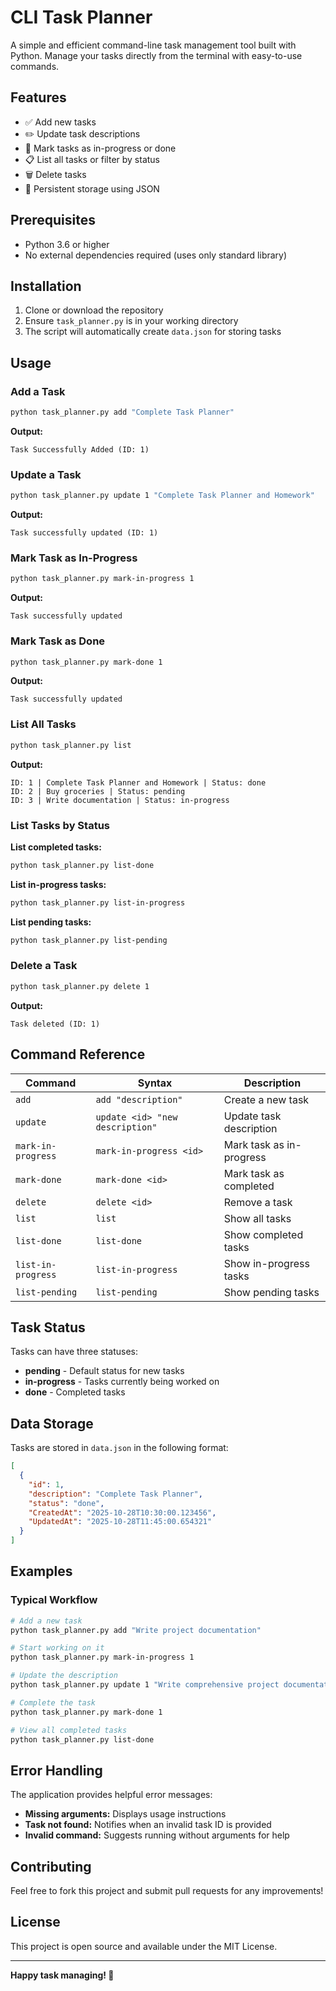 # CLI Task Planner

A simple and efficient command-line task management tool built with Python. Manage your tasks directly from the terminal with easy-to-use commands.

## Features

- ✅ Add new tasks
- ✏️ Update task descriptions
- 🔄 Mark tasks as in-progress or done
- 📋 List all tasks or filter by status
- 🗑️ Delete tasks
- 💾 Persistent storage using JSON

## Prerequisites

- Python 3.6 or higher
- No external dependencies required (uses only standard library)

## Installation

1. Clone or download the repository
2. Ensure `task_planner.py` is in your working directory
3. The script will automatically create `data.json` for storing tasks

## Usage

### Add a Task

```bash
python task_planner.py add "Complete Task Planner"
```

**Output:**
```
Task Successfully Added (ID: 1)
```

### Update a Task

```bash
python task_planner.py update 1 "Complete Task Planner and Homework"
```

**Output:**
```
Task successfully updated (ID: 1)
```

### Mark Task as In-Progress

```bash
python task_planner.py mark-in-progress 1
```

**Output:**
```
Task successfully updated
```

### Mark Task as Done

```bash
python task_planner.py mark-done 1
```

**Output:**
```
Task successfully updated
```

### List All Tasks

```bash
python task_planner.py list
```

**Output:**
```
ID: 1 | Complete Task Planner and Homework | Status: done
ID: 2 | Buy groceries | Status: pending
ID: 3 | Write documentation | Status: in-progress
```

### List Tasks by Status

**List completed tasks:**
```bash
python task_planner.py list-done
```

**List in-progress tasks:**
```bash
python task_planner.py list-in-progress
```

**List pending tasks:**
```bash
python task_planner.py list-pending
```

### Delete a Task

```bash
python task_planner.py delete 1
```

**Output:**
```
Task deleted (ID: 1)
```

## Command Reference

| Command | Syntax | Description |
|---------|--------|-------------|
| `add` | `add "description"` | Create a new task |
| `update` | `update <id> "new description"` | Update task description |
| `mark-in-progress` | `mark-in-progress <id>` | Mark task as in-progress |
| `mark-done` | `mark-done <id>` | Mark task as completed |
| `delete` | `delete <id>` | Remove a task |
| `list` | `list` | Show all tasks |
| `list-done` | `list-done` | Show completed tasks |
| `list-in-progress` | `list-in-progress` | Show in-progress tasks |
| `list-pending` | `list-pending` | Show pending tasks |

## Task Status

Tasks can have three statuses:

- **pending** - Default status for new tasks
- **in-progress** - Tasks currently being worked on
- **done** - Completed tasks

## Data Storage

Tasks are stored in `data.json` in the following format:

```json
[
  {
    "id": 1,
    "description": "Complete Task Planner",
    "status": "done",
    "CreatedAt": "2025-10-28T10:30:00.123456",
    "UpdatedAt": "2025-10-28T11:45:00.654321"
  }
]
```

## Examples

### Typical Workflow

```bash
# Add a new task
python task_planner.py add "Write project documentation"

# Start working on it
python task_planner.py mark-in-progress 1

# Update the description
python task_planner.py update 1 "Write comprehensive project documentation"

# Complete the task
python task_planner.py mark-done 1

# View all completed tasks
python task_planner.py list-done
```

## Error Handling

The application provides helpful error messages:

- **Missing arguments:** Displays usage instructions
- **Task not found:** Notifies when an invalid task ID is provided
- **Invalid command:** Suggests running without arguments for help

## Contributing

Feel free to fork this project and submit pull requests for any improvements!

## License

This project is open source and available under the MIT License.

---

**Happy task managing! 🚀**
